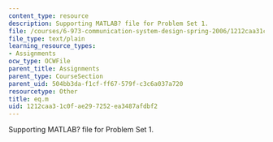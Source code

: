 ```yaml
---
content_type: resource
description: Supporting MATLAB? file for Problem Set 1.
file: /courses/6-973-communication-system-design-spring-2006/1212caa31c0fae297252ea3487afdbf2_eq.m
file_type: text/plain
learning_resource_types:
- Assignments
ocw_type: OCWFile
parent_title: Assignments
parent_type: CourseSection
parent_uid: 504bb3da-f1cf-ff67-579f-c3c6a037a720
resourcetype: Other
title: eq.m
uid: 1212caa3-1c0f-ae29-7252-ea3487afdbf2
---
```

Supporting MATLAB? file for Problem Set 1.
